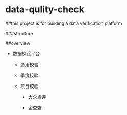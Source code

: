 # data-qulity-check

##this project is for building a data verification platform

###structure

##overview

- 数据校验平台

  - 通用校验
 
  - 季度校验
 
  - 项目校验
 
    - 大众点评
   
    - 企查查
   
